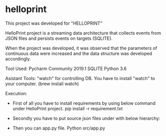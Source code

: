 # helloprint

This project was developed for "HELLOPRINT"

HelloPrint project is a streaming data architecture that collects events from JSON files and persists events on targets (SQLITE).

When the project was developed, it was observed that the parameters of continuous data were increased and the data structure was developed accordingly.

Tool Used:
Pycharm Community 2019.1
SQLITE
Python 3.6

Asistant Tools:
"watch" for controlling DB. You have to install "watch" to your computer. (brew install watch)

Execution:

- First of all you have to install requirements by using below command under HelloPrint project.
pip install -r requirement.txt 

- Secondly you have to put source json files under with below hierarchy:



- Then you can app.py file.
Python src/app.py

